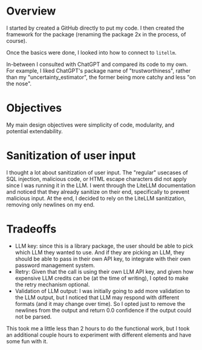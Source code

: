 # Overview
I started by created a GitHub directly to put my code. I then created the
framework for the package (renaming the package 2x in the process, of course).

Once the basics were done, I looked into how to connect to `litellm`.

In-between I consulted with ChatGPT and compared its code to my own.
For example, I liked ChatGPT's package name of "trustworthiness", rather
than my "uncertainty_estimator", the former being more catchy and less
"on the nose".

# Objectives
My main design objectives were simplicity of code, modularity, and
potential extendability.

# Sanitization of user input
I thought a lot about sanitization of user input. The "regular" usecases
of SQL injection, malicious code, or HTML escape characters did not apply
since I was running it in the LLM. I went through the LiteLLM documentation
and noticed that they already sanitize on their end, specifically to prevent
malicious input. At the end, I decided to rely on the LiteLLM sanitization,
removing only newlines on my end.

# Tradeoffs
- LLM key: since this is a library package, the user should be able to pick
which LLM they wanted to use. And if they are picking an LLM, they should
be able to pass in their own API key, to integrate with their own password
management system.
- Retry: Given that the call is using their own LLM API key, and given how
expensive LLM credits can be (at the time of writing), I opted to make the
retry mechanism optional.
- Validation of LLM output: I was initially going to add more validation
to the LLM output, but I noticed that LLM may respond with different formats
(and it may change over time). So I opted just to remove the newlines
from the output and return 0.0 confidence if the output could not be parsed.

This took me a little less than 2 hours to do the functional work, but I took
an additional couple hours to experiment with different elements and have
some fun with it.